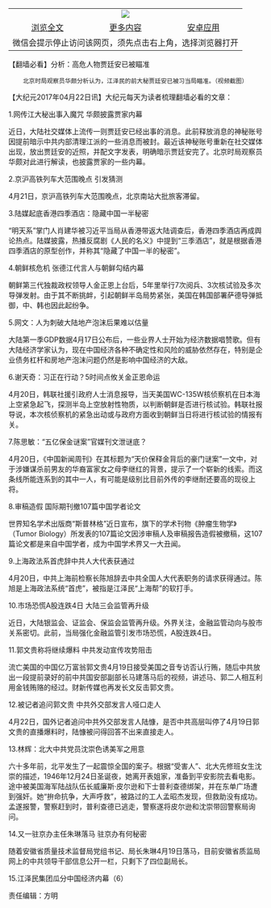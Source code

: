 

<table>
  <tr>
    <td align="center" colspan="3">
      <a href="https://github.com/ogate/ogate/blob/master/README.md"><img src="https://cloud.githubusercontent.com/assets/11880933/13434984/f430fae2-e012-11e5-814f-c2df1e82b247.jpg"/></a>
    </td>
  </tr>
  <tr>
    <td align="center">
      <a href="https://s3.ap-south-1.amazonaws.com/ogatem/oGate.htm?c818375&from=oNote">浏览全文</a>
    </td>
    <td align="center">
      <a href="https://s3.ap-south-1.amazonaws.com/ogatem/oGate.htm?from=oNote">更多内容</a>
    </td>
    <td align="center">
      <a href="https://raw.githubusercontent.com/ogate/up/master/ogate.apk">安卓应用</a>
    </td>
  </tr>
  <tr>
    <td align="center" colspan="3">
      微信会提示停止访问该网页，须先点击右上角，选择浏览器打开
    </td>
  </tr>
</table>    



【翻墙必看】分析：高危人物贾廷安已被瞄准






        北京时局观察员华颇分析认为，江泽民的前大秘贾廷安已被习当局瞄准。（视频截图）




【大纪元2017年04月22日讯】大纪元每天为读者梳理翻墙必看的文章：


1.网传江大秘出事入魔咒 华颇披露贾家内幕


近日，大陆社交媒体上流传一则贾廷安已经出事的消息。此前释放消息的神秘账号因提前暗示中共内部清理江派的一些消息而被封。最近该神秘账号重新在社交媒体出现，放出贾廷安的近照，并配文字发表，明确暗示贾廷安完了。北京时局观察员华颇对此进行解读，也披露贾家的一些内幕。


2.京沪高铁列车大范围晚点 引发猜测


4月21日，京沪高铁列车大范围晚点，北京南站大批旅客滞留。


3.陆媒起底香港四季酒店：隐藏中国一半秘密


“明天系”掌门人肖建华被习近平当局从香港带返大陆调查后，香港四季酒店再成舆论热点。陆媒披露，热播反腐剧《人民的名义》中提到“三季酒店”，就是根据香港四季酒店的原型创作，并称其“隐藏了中国一半的秘密”。


4.朝鲜核危机 张德江代言人与朝鲜勾结内幕


朝鲜第三代独裁政权领导人金正恩上台后，5年里举行7次阅兵、3次核试验及多次导弹发射。由于其不断挑衅，引起朝鲜半岛局势紧张，美国在韩国部署萨德导弹抵御，中、韩也因此起纷争。


5.网文：人为刺破大陆地产泡沫后果难以估量


大陆第一季GDP数据4月17日公布后，一些业界人士开始为经济数据唱赞歌。但有大陆经济学家认为，现在中国经济各种不确定性和风险的威胁依然存在，特别是企业债务杠杆和房地产泡沫问题仍然是影响中国经济的大敌。


6.谢天奇：习正在行动？5时间点攸关金正恩命运


4月20日，韩联社援引政府人士消息报导，当天美国WC-135W核侦察机在日本海上空紧急起飞，探测半岛上空放射性物质，以判断朝鲜是否进行核试验。韩联社报导说，本次核侦察机的紧急出动或与政府方面收到朝鲜当日将进行核试验的情报有关。


7.陈思敏：“五亿保金谜案”官媒刊文泄谜底？


4月20日，《中国新闻周刊》在其标题为“天价保释金背后的豪门谜案”一文中，对于涉嫌谋杀前男友的华裔富家女之母李继红的背景，提示了一个崭新的线索。而这条线所能连系到的其中一人，有可能是级别比目前外传的李继耐还要高的现役上将。


8.审稿造假 国际期刊撤107篇中国学者论文


世界知名学术出版商“斯普林格”近日宣布，旗下的学术刊物《肿瘤生物学》（Tumor Biology）所发表的107篇论文因涉审稿人及审稿报告造假被撤稿，这107篇论文都是来自中国学者，成为中国学术界又一大丑闻。


9.上海政法系首虎辞中共人大代表获通过


4月20日，中共上海前检察长陈旭辞去中共全国人大代表职务的请求获得通过。陈旭是上海政法系统“首虎”，被指是江泽民“上海帮”的软打手。


10.市场恐慌A股连跌4日 大陆三会监管再升级


近日，大陆银监会、证监会、保监会监管再升级。外界关注，金融监管动向与股市关系密切。此前，当局强化金融监管引发市场恐慌，A股连跌4日。


11.郭文贵称将继续爆料 中共发动宣传攻势阻击


流亡美国的中国亿万富翁郭文贵4月19日接受美国之音专访否认行贿，随后中共放出一段提前录好的前中共国安部副部长马建落马后的视频，讲述马、郭二人相互利用金钱贿赂的经过。财新传媒也再发长文反击郭文贵。


12.被记者追问郭文贵 中共外交部发言人哑口走人


4月22日，国外记者追问中共外交部发言人陆慷，是否中共高层叫停了4月19日郭文贵的直播爆料时，陆慷被问得回答不出来直接走人。


13.林辉：北大中共党员沈崇色诱美军之用意


六十多年前，北平发生了一起震惊全国的案子。根据“受害人”、北大先修班女生沈崇的描述，1946年12月24日圣诞夜，她离开表姐家，准备到平安影院去看电影。途中被美国海军陆战队伍长威廉斯‧皮尔逊和下士普利查德绑架，并在东单广场遭到强奸。她“拚命抗争，大声呼救”，被路过的工人孟昭杰发现，但救助没有成功。孟遂报警，警察赶到时，普利查德已逃走，警察遂将皮尔逊和沈崇带回警察局询问。


14.又一驻京办主任朱琳落马 驻京办有何秘密


随着安徽省质量技术监督局党组书记、局长朱琳4月19日落马，目前安徽省质监局网上的中共领导干部信息公开一栏，只剩下了四位副局长。


15.江泽民集团瓜分中国经济内幕（6）


责任编辑：方明



